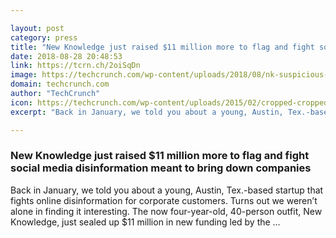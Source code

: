 ```yaml
---

layout: post
category: press
title: "New Knowledge just raised $11 million more to flag and fight social media disinformation meant to bring down companies"
date: 2018-08-28 20:48:53
link: https://tcrn.ch/2oiSqDn
image: https://techcrunch.com/wp-content/uploads/2018/08/nk-suspicious-accounts-unlabeled.png?w=495
domain: techcrunch.com
author: "TechCrunch"
icon: https://techcrunch.com/wp-content/uploads/2015/02/cropped-cropped-favicon-gradient.png?w=180
excerpt: "Back in January, we told you about a young, Austin, Tex.-based startup that fights online disinformation for corporate customers. Turns out we weren’t alone in finding it interesting. The now four-year-old, 40-person outfit, New Knowledge, just sealed up $11 million in new funding led by the …"

---
```


### New Knowledge just raised $11 million more to flag and fight social media disinformation meant to bring down companies

Back in January, we told you about a young, Austin, Tex.-based startup that fights online disinformation for corporate customers. Turns out we weren’t alone in finding it interesting. The now four-year-old, 40-person outfit, New Knowledge, just sealed up $11 million in new funding led by the …